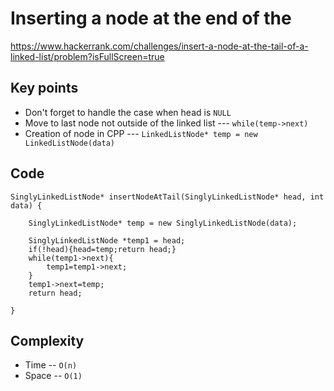# Inserting a node at the end of the 

https://www.hackerrank.com/challenges/insert-a-node-at-the-tail-of-a-linked-list/problem?isFullScreen=true

## Key points 

  * Don't forget to handle the case when head is ```NULL```
  * Move to last node not outside of the linked list --- ```while(temp->next)```
  * Creation of node in CPP --- ```LinkedListNode* temp = new LinkedListNode(data)```


## Code 

```
SinglyLinkedListNode* insertNodeAtTail(SinglyLinkedListNode* head, int data) {

    SinglyLinkedListNode* temp = new SinglyLinkedListNode(data);
    
    SinglyLinkedListNode *temp1 = head;
    if(!head){head=temp;return head;}
    while(temp1->next){
        temp1=temp1->next;
    }
    temp1->next=temp;
    return head;

}
```

## Complexity

  * Time --  ```O(n)```
  * Space -- ```O(1)```

